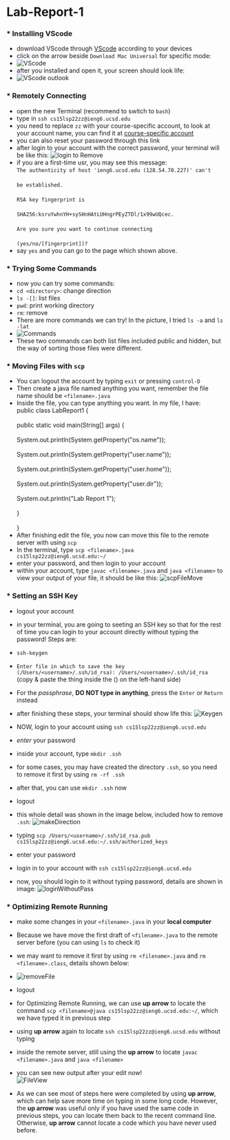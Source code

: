 # Lab-Report-1

### * Installing VScode
* download VScode through [VScode](https://code.visualstudio.com/) according to your devices
* click on the arrow beside `Download Mac Universal` for specific mode: 
* ![VScode](VScode%20download.png)
* after you installed and open it, your screen should look life:
*  ![VScode outlook](VScode%20outline.png)


### * Remotely Connecting
* open the new Terminal (recommend to switch to `bash`)
* type in `ssh cs15lsp22zz@ieng6.ucsd.edu`
* you need to replace `zz` with your course-specific account, to look at your account name, you can find it at [course-specific account](https://sdacs.ucsd.edu/%7Eicc/index.php) 
* you can also reset your password through this link
* after login to your account with the correct password, your terminal will be like this:
![login to Remove](Remote%20login.png)
* if you are a first-time usr, you may see this message:
<br>`The authenticity of host 'ieng6.ucsd.edu (128.54.70.227)' can't` <br>
<br>`be established.` <br>
<br>`RSA key fingerprint is` <br>
<br>`SHA256:ksruYwhnYH+sySHnHAtLUHngrPEyZTDl/1x99wUQcec.` <br>
<br>`Are you sure you want to continue connecting` <br>
<br>`(yes/no/[fingerprint])?`<br>
* say `yes` and you can go to the page which shown above. 


### * Trying Some Commands
* now you can try some commands:
* `cd <directory>`: change direction 
* `ls -[]`: list files
* `pwd`: print working directory
* `rm`: remove
* There are more commands we can try! In the picture, I tried `ls -a` and `ls -lat`
* ![Commands](Trying%20Commands.png)
* These two commands can both list files included public and hidden, but the way of sorting those files were different.  


### * Moving Files with `scp`
* You can logout the account by typing `exit` or pressing `control-D`
* Then create a java file named anything you want, remember the file name should be `<filename>.java`
* Inside the file, you can type anything you want. In my file, I have:
<br>public class LabReport1 { <br>
    <br>public static void main(String[] args) { <br>
        <br>System.out.println(System.getProperty("os.name")); <br>
        <br>System.out.println(System.getProperty("user.name")); <br>
        <br>System.out.println(System.getProperty("user.home")); <br>
        <br>System.out.println(System.getProperty("user.dir")); <br>
        <br>System.out.println("Lab Report 1"); <br>
    <br>} <br>
<br>} <br>
* After finishing edit the file, you now can move this file to the remote server with using `scp`
* In the terminal, type `scp <filename>.java cs15lsp22zz@ieng6.ucsd.edu:~/`
* enter your password, and then login to your account
* within your account, type `javac <filename>.java` and `java <filename>` to view your output of your file, it should be like this:
![scpFileMove](moveFileWithSCP.png)


### * Setting an SSH Key
* logout your account
* in your terminal, you are going to seeting an SSH key so that for the rest of time you can login to your account directly without typing the password! Steps are:
* `ssh-keygen`
* `Enter file in which to save the key (/Users/<username>/.ssh/id_rsa): /Users/<username>/.ssh/id_rsa` (copy & paste the thing inside the () on the left-hand side)
* For the _passphrase_, **DO NOT type in anything**, press the `Enter` or `Return` instead
* after finishing these steps, your terminal should show life this: 
![Keygen](keygen%26placein.png)

* NOW, login to your account using `ssh cs15lsp22zz@ieng6.ucsd.edu`
* _enter_ your password
* inside your account, type `mkdir .ssh`
* for some cases, you may have created the directory `.ssh`, so you need to remove it first by using `rm -rf .ssh`
* after that, you can use `mkdir .ssh` now
* logout 
* this whole detail was shown in the image below, included how to remove `.ssh`:
![makeDirection](mkdir.png)

* typing `scp /Users/<username>/.ssh/id_rsa.pub cs15lsp22zz@ieng6.ucsd.edu:~/.ssh/authorized_keys`
* enter your password
* login in to your account with `ssh cs15lsp22zz@ieng6.ucsd.edu`
* now, you should login to it without typing password, details are shown in image:
![loginWithoutPass](loginNoPassw..png)


### * Optimizing Remote Running
* make some changes in your `<filename>.java` in your **local computer**
* Because we have move the first draft of `<filename>.java` to the remote server before (you can using `ls` to check it)
* we may want to remove it first by using `rm <filename>.java` and `rm <filename>.class`, details shown below:
* ![removeFile](removeFile.png)
* logout
* for Optimizing Remote Running, we can use **up arrow** to locate the command `scp <filename>@java cs15lsp22zz@ieng6.ucsd.edu:~/`, which we have typed it in previous step
* using **up arrow** again to locate `ssh cs15lsp22zz@ieng6.ucsd.edu` without typing
* inside the remote server, still using the **up arrow** to locate `javac <filename>.java` and `java <filename>`
* you can see new output after your edit now!  
![FileView](move%26viewFile.png)

* As we can see most of steps here were completed by using **up arrow**, which can help save more time on typing in some long code. However, the **up arrow** was useful only if you have used the same code in previous steps, you can locate them back to the recent command line. Otherwise, **up arrow** cannot locate a code which you have never used before. 
